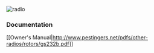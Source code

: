 ![radio](https://i.imgur.com/io4V1gx.png)

### Documentation

[[Owner's Manual|http://www.pestingers.net/pdfs/other-radios/rotors/gs232b.pdf]]